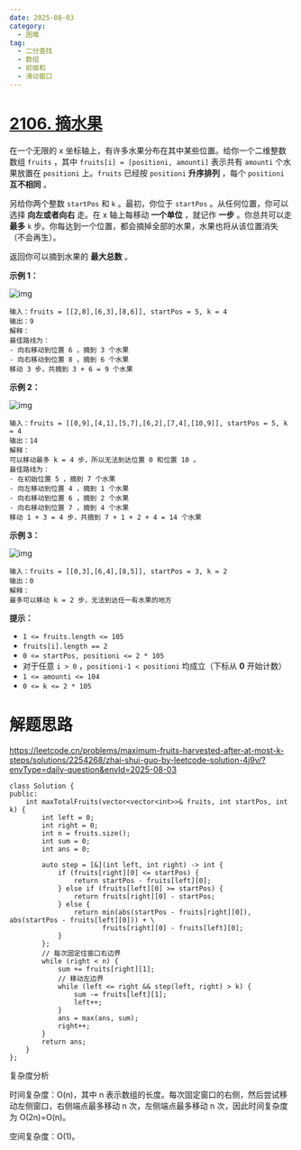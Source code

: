 ```yaml
---
date: 2025-08-03
category:
  - 困难
tag:
  - 二分查找
  - 数组
  - 前缀和
  - 滑动窗口
---
```


# [2106. 摘水果](https://leetcode.cn/problems/maximum-fruits-harvested-after-at-most-k-steps/)

在一个无限的 x 坐标轴上，有许多水果分布在其中某些位置。给你一个二维整数数组 `fruits` ，其中 `fruits[i] = [positioni, amounti]` 表示共有 `amounti` 个水果放置在 `positioni` 上。`fruits` 已经按 `positioni` **升序排列** ，每个 `positioni` **互不相同** 。

另给你两个整数 `startPos` 和 `k` 。最初，你位于 `startPos` 。从任何位置，你可以选择 **向左或者向右** 走。在 x 轴上每移动 **一个单位** ，就记作 **一步** 。你总共可以走 **最多** `k` 步。你每达到一个位置，都会摘掉全部的水果，水果也将从该位置消失（不会再生）。

返回你可以摘到水果的 **最大总数** 。

 

**示例 1：**

![img](https://assets.leetcode.com/uploads/2021/11/21/1.png)

```
输入：fruits = [[2,8],[6,3],[8,6]], startPos = 5, k = 4
输出：9
解释：
最佳路线为：
- 向右移动到位置 6 ，摘到 3 个水果
- 向右移动到位置 8 ，摘到 6 个水果
移动 3 步，共摘到 3 + 6 = 9 个水果
```

**示例 2：**

![img](https://assets.leetcode.com/uploads/2021/11/21/2.png)

```
输入：fruits = [[0,9],[4,1],[5,7],[6,2],[7,4],[10,9]], startPos = 5, k = 4
输出：14
解释：
可以移动最多 k = 4 步，所以无法到达位置 0 和位置 10 。
最佳路线为：
- 在初始位置 5 ，摘到 7 个水果
- 向左移动到位置 4 ，摘到 1 个水果
- 向右移动到位置 6 ，摘到 2 个水果
- 向右移动到位置 7 ，摘到 4 个水果
移动 1 + 3 = 4 步，共摘到 7 + 1 + 2 + 4 = 14 个水果
```

**示例 3：**

![img](https://assets.leetcode.com/uploads/2021/11/21/3.png)

```
输入：fruits = [[0,3],[6,4],[8,5]], startPos = 3, k = 2
输出：0
解释：
最多可以移动 k = 2 步，无法到达任一有水果的地方
```

 

**提示：**

- `1 <= fruits.length <= 105`
- `fruits[i].length == 2`
- `0 <= startPos, positioni <= 2 * 105`
- 对于任意 `i > 0` ，`positioni-1 < positioni` 均成立（下标从 **0** 开始计数）
- `1 <= amounti <= 104`
- `0 <= k <= 2 * 105`

# 解题思路

https://leetcode.cn/problems/maximum-fruits-harvested-after-at-most-k-steps/solutions/2254268/zhai-shui-guo-by-leetcode-solution-4j9v/?envType=daily-question&envId=2025-08-03



```
class Solution {
public:
    int maxTotalFruits(vector<vector<int>>& fruits, int startPos, int k) {
        int left = 0;
        int right = 0;
        int n = fruits.size();
        int sum = 0;
        int ans = 0;

        auto step = [&](int left, int right) -> int {
            if (fruits[right][0] <= startPos) {
                return startPos - fruits[left][0];
            } else if (fruits[left][0] >= startPos) {
                return fruits[right][0] - startPos;
            } else {
                return min(abs(startPos - fruits[right][0]), abs(startPos - fruits[left][0])) + \
                       fruits[right][0] - fruits[left][0];
            }
        };
        // 每次固定住窗口右边界
        while (right < n) {
            sum += fruits[right][1];
            // 移动左边界
            while (left <= right && step(left, right) > k) {
                sum -= fruits[left][1];
                left++;
            }
            ans = max(ans, sum);
            right++;
        }
        return ans;
    }
};
```



复杂度分析

时间复杂度：O(n)，其中 n 表示数组的长度。每次固定窗口的右侧，然后尝试移动左侧窗口，右侧端点最多移动 n 次，左侧端点最多移动 n 次，因此时间复杂度为 O(2n)=O(n)。

空间复杂度：O(1)。
